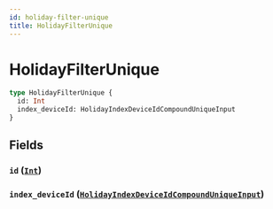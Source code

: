 ```yaml
---
id: holiday-filter-unique
title: HolidayFilterUnique
---
```


 # HolidayFilterUnique





```graphql
type HolidayFilterUnique {
  id: Int
  index_deviceId: HolidayIndexDeviceIdCompoundUniqueInput
}
```


## Fields

### `id` ([`Int`](/scalars/int))




### `index_deviceId` ([`HolidayIndexDeviceIdCompoundUniqueInput`](/inputs/holiday-index-device-id-compound-unique-input))






